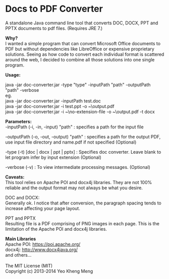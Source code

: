 Docs to PDF Converter
=====================

A standalone Java command line tool that converts DOC, DOCX, PPT and PPTX documents to pdf files. (Requires JRE 7.)


<b>Why?</b><br>
I wanted a simple program that can convert Microsoft Office documents to PDF but without dependencies like LibreOffice or expensive proprietary solutions. Seeing as how code to convert each individual format is scattered around the web, I decided to combine all those solutions into one single program.<br>

<b>Usage:</b>

java -jar doc-converter.jar -type "type" -inputPath "path" -outputPath "path" -verbose<br>
eg. <br>
java -jar doc-converter.jar -inputPath test.doc<br>
java -jar doc-converter.jar -i test.ppt -o ~\output.pdf<br>
java -jar doc-converter.jar -i ~\no-extension-file -o ~\output.pdf -t docx<br>

<b>Parameters:</b><br>
-inputPath (-i, -in, -input) "path"    : specifies a path for the input file<br>
 
-outputPath (-o, -out, -output) "path" : specifies a path for the output PDF, use input file directory and name.pdf if not specified (Optional)<br>

-type (-t) [doc | docx | ppt | pptx]   : Specifies doc converter. Leave blank to let program infer by input extension (Optional)<br>

-verbose (-v)                          : To view intermediate processing messages. (Optional)<br>


<b>Caveats:</b><br>
This tool relies on Apache POI and docx4j libraries. They are not 100% reliable and the output format may not always be what you desire.<br>


DOC and DOCX:<br>
Generally ok. I notice that after conversion, the paragraph spacing tends to increase affecting your page layout.<br>

PPT and PPTX<br>
Resulting file is a PDF comprising of PNG images in each page. This is the limitation of the Apache POI and docx4j libraries.<br>


<b>Main Libraries</b><br>
Apache POI:  https://poi.apache.org/<br>
docx4j: http://www.docx4java.org/<br>
and others...<br>
<br>
The MIT License (MIT)<br>
Copyright (c) 2013-2014 Yeo Kheng Meng<br>

